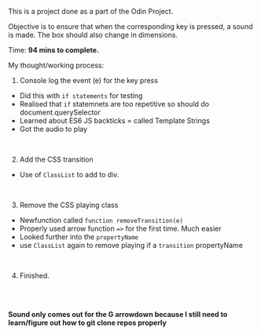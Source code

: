 This is a project done as a part of the Odin Project.

Objective is to ensure that when the corresponding key is pressed, a sound is made. 
The box should also change in dimensions.

Time: <strong> 94 mins to complete. </strong>

My thought/working process: <br>

1. Console log the event (e) for the key press
- Did this with ```if statements``` for testing
- Realised that ```if``` statemnets are too repetitive so should do document.querySelector
- Learned about ES6 JS backticks = called Template Strings
- Got the audio to play

<br>

2. Add the CSS transition 
- Use of ```ClassList``` to add to div.

<br>

3. Remove the CSS playing class
- Newfunction called ```function removeTransition(e)```
- Properly used arrow function ```=>``` for the first time. Much easier
- Looked further into the ```propertyName```
- use ```ClassList``` again to remove playing if a ```transition``` propertyName

<br>

4. Finished.
<br>

<br>

<strong> Sound only comes out for the G arrowdown because I still need to learn/figure out how to git clone repos properly </strong>

